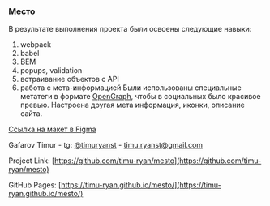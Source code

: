 ### Место
В результате выполнения проекта были освоены следующие навыки:
1. webpack
2. babel
3. BEM
4. popups, validation
5. встраивание объектов с API
6. работа с мета-информацией
Были использованы специальные метатеги в формате [OpenGraph](https://ogp.me/), чтобы в социальных было красивое превью.
Настроена другая мета информация, иконки, описание сайта.

[Ссылка на макет в Figma](https://www.figma.com/file/2cn9N9jSkmxD84oJik7xL7/JavaScript.-Sprint-4?node-id=0%3A1)

Gafarov Timur - tg: [@timuryanst](https://t.me/timuryanst) - timu.ryanst@gmail.com

Project Link: [https://github.com/timu-ryan/mesto](https://github.com/timu-ryan/mesto)

GitHub Pages: [https://timu-ryan.github.io/mesto/](https://timu-ryan.github.io/mesto/)
